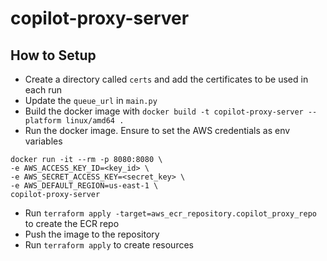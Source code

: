 # copilot-proxy-server

## How to Setup

- Create a directory called `certs` and add the certificates to be used in each run
- Update the `queue_url` in `main.py`
- Build the docker image with `docker build -t copilot-proxy-server --platform linux/amd64 .`
- Run the docker image. Ensure to set the AWS credentials as env variables

```
docker run -it --rm -p 8080:8080 \
-e AWS_ACCESS_KEY_ID=<key_id> \
-e AWS_SECRET_ACCESS_KEY=<secret_key> \
-e AWS_DEFAULT_REGION=us-east-1 \
copilot-proxy-server
```

- Run `terraform apply -target=aws_ecr_repository.copilot_proxy_repo` to create the ECR repo
- Push the image to the repository
- Run `terraform apply` to create resources
